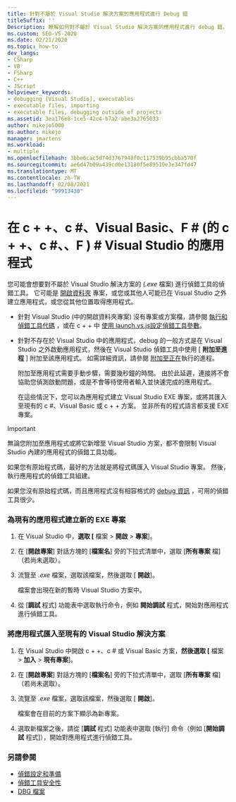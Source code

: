 ```yaml
---
title: 針對不屬於 Visual Studio 解決方案的應用程式進行 Debug 錯
titleSuffix: ''
Description: 瞭解如何對不屬於 Visual Studio 解決方案的應用程式進行 debug 錯。 您可能可以附加 Visual Studio 偵錯工具。
ms.custom: SEO-VS-2020
ms.date: 02/21/2020
ms.topic: how-to
dev_langs:
- CSharp
- VB
- FSharp
- C++
- JScript
helpviewer_keywords:
- debugging [Visual Studio], executables
- executable files, importing
- executable files, debugging outside of projects
ms.assetid: 3ea176e8-1ce5-42c4-b7a2-abe3a2765033
author: mikejo5000
ms.author: mikejo
manager: jmartens
ms.workload:
- multiple
ms.openlocfilehash: 3bbe6cac5d74d3767948f0c117539b95cbba570f
ms.sourcegitcommit: ae6d47b09a439cd0e13180f5e89510e3e347fd47
ms.translationtype: MT
ms.contentlocale: zh-TW
ms.lasthandoff: 02/08/2021
ms.locfileid: "99913430"
---
```

# <a name="debug-an-app-that-isnt-part-of-a-visual-studio-solution-c-c-visual-basic-f"></a>在 c + +、c #、Visual Basic、F # (的 c + +、c #、、F ) # Visual Studio 的應用程式

您可能會想要對不屬於 Visual Studio 解決方案的 (*.exe* 檔案) 進行偵錯工具的偵錯工具。 它可能是 [開啟資料夾](../ide/develop-code-in-visual-studio-without-projects-or-solutions.md) 專案，或您或其他人可能已在 Visual Studio 之外建立應用程式，或您從其他位置取得應用程式。

- 針對 Visual Studio (中的開啟資料夾專案) 沒有專案或方案檔，請參閱 [執行和偵錯工具代碼](../ide/develop-code-in-visual-studio-without-projects-or-solutions.md#run-and-debug-your-code) ，或在 c + + 中 [使用 launch.vs.js設定偵錯工具參數](/cpp/build/open-folder-projects-cpp#configure-debugging-parameters-with-launchvsjson)。

- 針對不存在於 Visual Studio 中的應用程式，debug 的一般方式是在 Visual Studio 之外啟動應用程式，然後在 Visual Studio 偵錯工具中使用 [ **附加至進程** ] 附加至該應用程式。 如需詳細資訊，請參閱 [附加至正在](../debugger/attach-to-running-processes-with-the-visual-studio-debugger.md)執行的進程。

   附加至應用程式需要手動步驟，需要幾秒鐘的時間。 由於此延遲，連接將不會協助您偵測啟動問題，或是不會等待使用者輸入並快速完成的應用程式。

   在這些情況下，您可以為應用程式建立 Visual Studio EXE 專案，或將其匯入至現有的 c #、Visual Basic 或 c + + 方案。 並非所有的程式語言都支援 EXE 專案。

>[!IMPORTANT]
>無論您附加至應用程式或將它新增至 Visual Studio 方案，都不會限制 Visual Studio 內建的應用程式的偵錯工具功能。
>
>如果您有原始程式碼，最好的方法就是將程式碼匯入 Visual Studio 專案。 然後，執行應用程式的偵錯工具組建。
>
>如果您沒有原始程式碼，而且應用程式沒有相容格式的 [debug 資訊](../debugger/how-to-set-debug-and-release-configurations.md) ，可用的偵錯工具很少。

### <a name="to-create-a-new-exe-project-for-an-existing-app"></a>為現有的應用程式建立新的 EXE 專案

1. 在 Visual Studio 中，**選取 [** 檔案  >  **開啟**  >  **專案**]。

1. 在 [**開啟專案**] 對話方塊的 [**檔案名**] 旁的下拉式清單中，選取 [**所有專案** 檔] （若尚未選取）。

1. 流覽至 *.exe* 檔案，選取該檔案，然後選取 [ **開啟**]。

   檔案會出現在新的暫時 Visual Studio 方案中。

1. 從 [**調試** 程式] 功能表中選取執行命令，例如 **開始調試** 程式，開始對應用程式進行偵錯工具。

### <a name="to-import-an-app-into-an-existing-visual-studio-solution"></a>將應用程式匯入至現有的 Visual Studio 解決方案

1. 在 Visual Studio 中開啟 c + +、c # 或 Visual Basic 方案，**然後選取 [** 檔案  >  **加入**  >  **現有專案**]。

1. 在 [**開啟專案**] 對話方塊的 [**檔案名**] 旁的下拉式清單中，選取 [**所有專案** 檔] （若尚未選取）。

1. 流覽至 *.exe* 檔案，選取該檔案，然後選取 [ **開啟**]。

   檔案會在目前的方案下顯示為新專案。

1. 選取新檔案之後，請從 [**調試** 程式] 功能表中選取 [執行] 命令（例如 [**開始調試** 程式]），開始對應用程式進行偵錯工具。

### <a name="see-also"></a>另請參閱
- [偵錯設定和準備](../debugger/debugger-settings-and-preparation.md)
- [偵錯工具安全性](../debugger/debugger-security.md)
- [DBG 檔案](/previous-versions/visualstudio/visual-studio-2010/da528y14(v=vs.100))